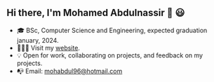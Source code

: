 ## Hi there, I'm Mohamed Abdulnassir 👋 😃

- 🎓 BSc, Computer Science and Engineering, expected graduation january, 2024.
- 👨🏾‍💻 Visit my [website](https://mohamedabdulnassir.netlify.app).
- 💡 Open for work, collaborating on projects, and feedback on my projects.
- 📭 Email: mohabdul96@hotmail.com
<!--
**moeabdulnas/moeabdulnas** is a ✨ _special_ ✨ repository because its `README.md` (this file) appears on your GitHub profile.

Here are some ideas to get you started:

- 🔭 I’m currently working on ...
- 🌱 I’m currently learning ...
- 👯 I’m looking to collaborate on ...
- 🤔 I’m looking for help with ...
- 💬 Ask me about ...
- 📫 How to reach me: ...
- 😄 Pronouns: ...
- ⚡ Fun fact: ...
-->
